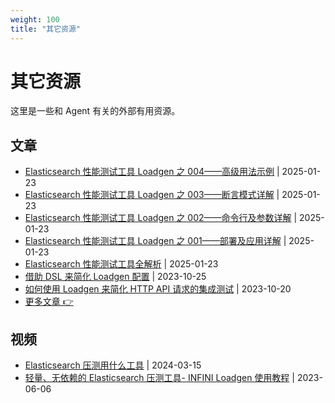 ```yaml
---
weight: 100
title: "其它资源"
---
```


# 其它资源

这里是一些和 Agent 有关的外部有用资源。

## 文章

- [Elasticsearch 性能测试工具 Loadgen 之 004——高级用法示例](https://mp.weixin.qq.com/s/LhNjooomUK16mTJPMF3kLw) | 2025-01-23
- [Elasticsearch 性能测试工具 Loadgen 之 003——断言模式详解](https://mp.weixin.qq.com/s/-ILvyvAfw61mcQAZUzJRMQ) | 2025-01-23
- [Elasticsearch 性能测试工具 Loadgen 之 002——命令行及参数详解](https://mp.weixin.qq.com/s/M4oE8F2ND63RlL7rAySliA) | 2025-01-23
- [Elasticsearch 性能测试工具 Loadgen 之 001——部署及应用详解](https://mp.weixin.qq.com/s/q3XM6AeMQrTEcWgputABRw) | 2025-01-23
- [Elasticsearch 性能测试工具全解析](https://mp.weixin.qq.com/s/8EpeGzmhwvOqwJv8oL1g-w) | 2025-01-23
- [借助 DSL 来简化 Loadgen 配置](https://infinilabs.cn/blog/2023/simplify-loadgen-config-with-dsl/) | 2023-10-25
- [如何使用 Loadgen 来简化 HTTP API 请求的集成测试](https://infinilabs.cn/blog/2023/integration-testing-with-loadgen/) | 2023-10-20
- [更多文章 👉](https://infinilabs.cn/blog/)

## 视频

- [Elasticsearch 压测用什么工具](https://www.bilibili.com/video/BV18Z421h7qi/) | 2024-03-15
- [轻量、无依赖的 Elasticsearch 压测工具- INFINI Loadgen 使用教程](https://www.bilibili.com/video/BV16V4y1U7rZ) | 2023-06-06
